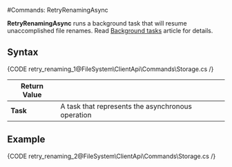 #Commands: RetryRenamingAsync

**RetryRenamingAsync** runs a background task that will resume unaccomplished file renames. Read [Background tasks](../../../server/background-tasks) article for details.

## Syntax

{CODE retry_renaming_1@FileSystem\ClientApi\Commands\Storage.cs /}


| Return Value | |
| ------------- | ------------- |
| **Task** |  A task that represents the asynchronous operation |

## Example

{CODE retry_renaming_2@FileSystem\ClientApi\Commands\Storage.cs /}
